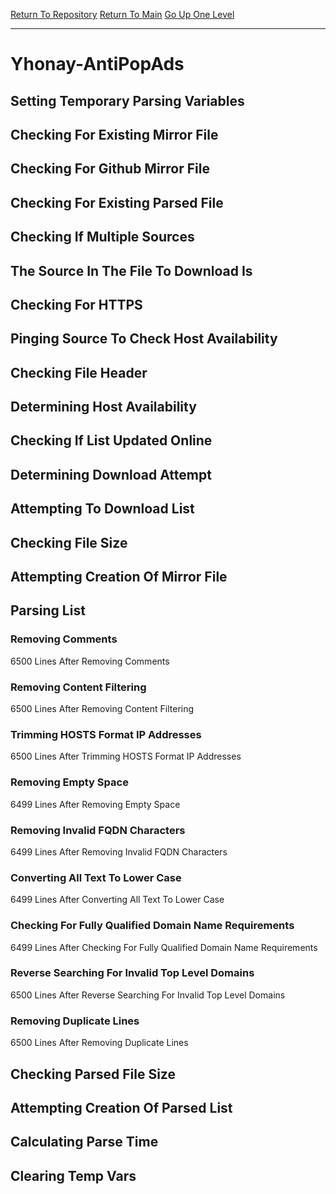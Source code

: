[Return To Repository](https://github.com/deathbybandaid/piholeparser/)
[Return To Main](https://github.com/deathbybandaid/piholeparser/blob/master/RecentRunLogs/Mainlog.md)
[Go Up One Level](https://github.com/deathbybandaid/piholeparser/blob/master/RecentRunLogs/TopLevelScripts/30-Processing-External-Blacklists.md)
____________________________________
# Yhonay-AntiPopAds
## Setting Temporary Parsing Variables
## Checking For Existing Mirror File
## Checking For Github Mirror File
## Checking For Existing Parsed File
## Checking If Multiple Sources
## The Source In The File To Download Is
## Checking For HTTPS
## Pinging Source To Check Host Availability
## Checking File Header
## Determining Host Availability
## Checking If List Updated Online
## Determining Download Attempt
## Attempting To Download List
## Checking File Size
## Attempting Creation Of Mirror File
## Parsing List
### Removing Comments
6500 Lines After Removing Comments
### Removing Content Filtering
6500 Lines After Removing Content Filtering
### Trimming HOSTS Format IP Addresses
6500 Lines After Trimming HOSTS Format IP Addresses
### Removing Empty Space
6499 Lines After Removing Empty Space
### Removing Invalid FQDN Characters
6499 Lines After Removing Invalid FQDN Characters
### Converting All Text To Lower Case
6499 Lines After Converting All Text To Lower Case
### Checking For Fully Qualified Domain Name Requirements
6499 Lines After Checking For Fully Qualified Domain Name Requirements
### Reverse Searching For Invalid Top Level Domains
6500 Lines After Reverse Searching For Invalid Top Level Domains
### Removing Duplicate Lines
6500 Lines After Removing Duplicate Lines
## Checking Parsed File Size
## Attempting Creation Of Parsed List
## Calculating Parse Time
## Clearing Temp Vars
